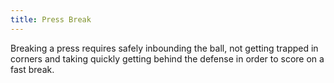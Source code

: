 ```yaml
---
title: Press Break
---
```

Breaking a press requires safely inbounding the ball, not getting trapped in corners and taking quickly getting behind the defense in order to score on a fast break.